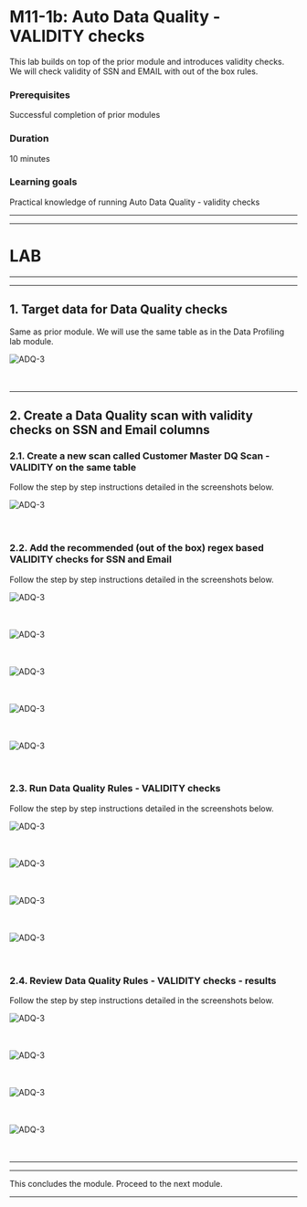 
# M11-1b: Auto Data Quality - VALIDITY checks

This lab builds on top of the prior module and introduces validity checks. We will check validity of SSN and EMAIL with out of the box rules.

### Prerequisites

Successful completion of prior modules

### Duration

10 minutes



### Learning goals

Practical knowledge of running Auto Data Quality - validity checks

<hr>
<hr>

# LAB

<hr>
<hr>

## 1. Target data for Data Quality checks

Same as prior module. We will use the same table as in the Data Profiling lab module.

![ADQ-3](../01-images/module-10-1-04.png)   
<br><br>


<hr>



## 2. Create a Data Quality scan with validity checks on SSN and Email columns

### 2.1. Create a new scan called Customer Master DQ Scan - VALIDITY on the same table

Follow the step by step instructions detailed in the screenshots below. 

![ADQ-3](../01-images/module-11-1-27.png)   
<br><br>

### 2.2. Add the recommended (out of the box) regex based VALIDITY checks for SSN and Email

Follow the step by step instructions detailed in the screenshots below. 

![ADQ-3](../01-images/module-11-1-28.png)   
<br><br>

![ADQ-3](../01-images/module-11-1-29.png)   
<br><br>

![ADQ-3](../01-images/module-11-1-30.png)   
<br><br>


![ADQ-3](../01-images/module-11-1-31.png)   
<br><br>


![ADQ-3](../01-images/module-11-1-32.png)   
<br><br>


### 2.3. Run Data Quality Rules - VALIDITY checks

Follow the step by step instructions detailed in the screenshots below. 

![ADQ-3](../01-images/module-11-1-33.png)   
<br><br>


![ADQ-3](../01-images/module-11-1-34.png)   
<br><br>


![ADQ-3](../01-images/module-11-1-35.png)   
<br><br>


![ADQ-3](../01-images/module-11-1-36.png)   
<br><br>

### 2.4. Review Data Quality Rules - VALIDITY checks - results

Follow the step by step instructions detailed in the screenshots below. 

![ADQ-3](../01-images/module-11-1-37.png)   
<br><br>


![ADQ-3](../01-images/module-11-1-38.png)   
<br><br>


![ADQ-3](../01-images/module-11-1-39.png)   
<br><br>


![ADQ-3](../01-images/module-11-1-40.png)   
<br><br>


<hr>
<hr>

This concludes the module. Proceed to the next module.

<hr>



